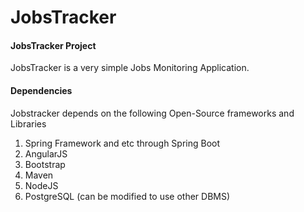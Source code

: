 JobsTracker
===========

#### JobsTracker  Project


JobsTracker is a very simple Jobs Monitoring Application. 

#### Dependencies

Jobstracker depends on the following Open-Source frameworks and Libraries

1. Spring Framework and etc through Spring Boot
2. AngularJS
3. Bootstrap
4. Maven
5. NodeJS
6. PostgreSQL (can be modified to use other DBMS)








